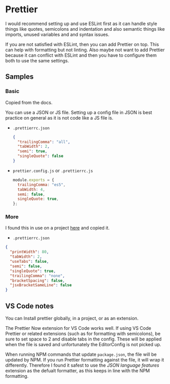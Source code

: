# Prettier

I would recommend setting up and use ESLint first as it can handle style things like quotes, semicolons and indentation and also semantic things like imports, unused variables and and syntax issues.

If you are not satisfied with ESLint, then you can add Prettier on top. This can help with formatting but not linting. Also maybe not want to add Prettier because it can conflict with ESLint and then you have to configure them both to use the same settings.


## Samples

### Basic

Copied from the docs.

You can use a JSON or JS file. Setting up a config file in JSON is best practice on general as it is not code like a JS file is.

- `.prettierrc.json`
    ```json
    {
      "trailingComma": "all",
      "tabWidth": 2,
      "semi": true,
      "singleQuote": false
    }
    ```
- `prettier.config.js` or `.prettierrc.js`
    ```javascript
    module.exports = {
      trailingComma: "es5",
      tabWidth: 4,
      semi: false,
      singleQuote: true,
    };
    ```

### More

I found this in use on a project [here](https://github.com/vuematerial/examples/blob/master/examples/quick-start/.prettierrc) and copied it.

- `.prettierrc.json`

```json
{
  "printWidth": 80,
  "tabWidth": 2,
  "useTabs": false,
  "semi": false,
  "singleQuote": true,
  "trailingComma": "none",
  "bracketSpacing": false,
  "jsxBracketSameLine": false
}
```


## VS Code notes

You can Install prettier globally, in a project, or as an extension.

The Prettier Now extension for VS Code works well. If using VS Code Prettier or related extensions (such as for formatting with semicolons), be sure to set space to 2 and disable tabs in the config. These will be applied when the file is saved and unfortunately the EditorConfig is not picked up.

When running NPM commands that update `package.json`, the file will be updated by NPM. If you run Prettier formatting against the file, it will wrap it differently. Therefore I found it safest to use the _JSON language features_ extension as the defualt formatter, as this keeps in line with the NPM formatting.
